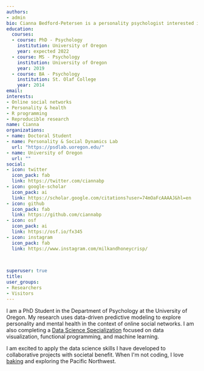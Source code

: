 ```yaml
---
authors: 
- admin
bio: Cianna Bedford-Petersen is a personality psychologist interested in online social networks, data visualization, and open science
education:
  courses:
  - course: PhD - Psychology 
    institution: University of Oregon
    year: expected 2022
  - course: MS - Psychology
    institution: University of Oregon
    year: 2019
  - course: BA - Psychology
    institution: St. Olaf College
    year: 2014
email: 
interests:
- Online social networks
- Personality & health
- R programming
- Reproducible research
name: Cianna
organizations: 
- name: Doctoral Student
- name: Personality & Social Dynamics Lab
  url: "https://psdlab.uoregon.edu/"
- name: University of Oregon
  url: ""
social:
- icon: twitter
  icon_pack: fab
  link: https://twitter.com/ciannabp
- icon: google-scholar
  icon_pack: ai
  link: https://scholar.google.com/citations?user=74mOaFcAAAAJ&hl=en
- icon: github
  icon_pack: fab
  link: https://github.com/ciannabp
- icon: osf
  icon_pack: ai
  link: https://osf.io/fx345
- icon: instagram
  icon_pack: fab
  link: https://www.instagram.com/milkandhoneycrisp/

  
  
superuser: true
title: 
user_groups:
- Researchers
- Visitors
---
```


I am a PhD Student in the Department of Psychology at the University of Oregon. My research uses data-driven predictive modeling to explore personality and mental health in the context of online social networks. I am also completing a [Data Science Specialization](https://github.com/uo-datasci-specialization) focused on data visualization, functional programming, and machine learning.

I am excited to apply the data science skills I have developed to collaborative projects with societal benefit. When I'm not coding, I love [baking](https://www.instagram.com/milkandhoneycrisp/) and exploring the Pacific Northwest. 